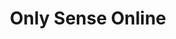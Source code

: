 --- 
title: "Only Sense Online"
publishdate: "2019-1-6T16:48:46+02:00"
src: "https://365manga.net/manga/only-sense-online"
image: "https://data.365manga.net/images/thumbnails/32587-only-sense-online.jpg"
description: " From MangaHelpers: Utilizing a system called 'Sense,' each player aims to create their unique character in the VRMMORPG 'Only Sense Online.' Joining this realm is Yun, an absolute beginner in the world of gaming, equipped with some of the worst customized 'Sense' ever. While his two sisters, both veterans in this world, criticize his choices of equipment, he continues to delve into the skill sets he…"
---